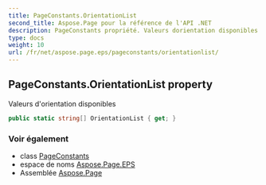 ```yaml
---
title: PageConstants.OrientationList
second_title: Aspose.Page pour la référence de l'API .NET
description: PageConstants propriété. Valeurs dorientation disponibles
type: docs
weight: 10
url: /fr/net/aspose.page.eps/pageconstants/orientationlist/
---
```

## PageConstants.OrientationList property

Valeurs d'orientation disponibles

```csharp
public static string[] OrientationList { get; }
```

### Voir également

* class [PageConstants](../)
* espace de noms [Aspose.Page.EPS](../../pageconstants/)
* Assemblée [Aspose.Page](../../../)


